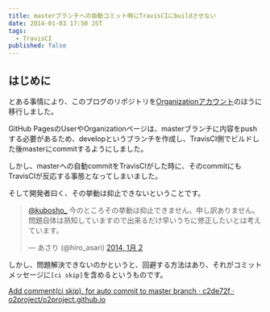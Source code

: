 ```yaml
---
title: masterブランチへの自動コミット時にTravisCIにbuildさせない
date: 2014-01-03 17:50 JST
tags:
  - TravisCI
published: false
---
```


## はじめに

とある事情により、このブログのリポジトリを[Organizationアカウント](https://github.com/o2project/o2project.github.io)のほうに移行しました。

GitHub PagesのUserやOrganizationページは、masterブランチに内容をpushする必要があるため、developというブランチを作成し、TravisCI側でビルドした後masterにcommitするようにしました。

しかし、masterへの自動commitをTravisCIがした時に、そのcommitにもTravisCIが反応する事態となってしまいました。

そして開発者曰く、その挙動は抑止できないということです。

<blockquote class="twitter-tweet" lang="ja"><p><a href="https://twitter.com/kubosho_">@kubosho_</a> 今のところその挙動は抑止できません。申し訳ありません。問題自体は熟知していますので出来るだけ早いうちに修正したいとは考えています。</p>&mdash; あさり (@hiro_asari) <a href="https://twitter.com/hiro_asari/statuses/418587151748845569">2014, 1月 2</a></blockquote>

しかし、問題解決できないのかというと、回避する方法はあり、それがコミットメッセージに`[ci skip]`を含めるというものです。

[Add comment(ci skip), for auto commit to master branch · c2de72f · o2project/o2project.github.io](https://github.com/o2project/o2project.github.io/commit/c2de72f5a08ac2c8cc45780ce11ccd027e5a6974)
